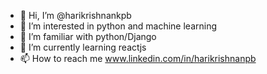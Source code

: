 - 👋 Hi, I’m @harikrishnankpb
- 👀 I’m interested in python and machine learning
- 💞️ I’m familiar with python/Django
- 🌱 I’m currently learning reactjs
- 📫 How to reach me www.linkedin.com/in/harikrishnanpb

<!---
harikrishnankpb/harikrishnankpb is a ✨ special ✨ repository because its `README.md` (this file) appears on your GitHub profile.
You can click the Preview link to take a look at your changes.
--->
